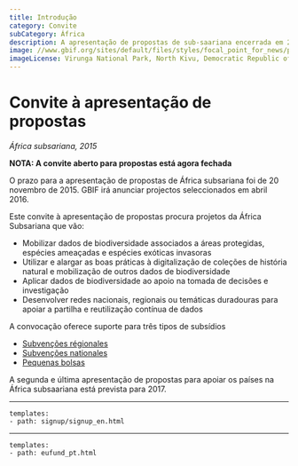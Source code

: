 ```yaml
---
title: Introdução
category: Convite
subCategory: África
description: A apresentação de propostas de sub-saariana encerrada em 20 de novembro de 2015. GBIF irá anunciar seleções do projeto em abril de 2016.
image: //www.gbif.org/sites/default/files/styles/focal_point_for_news/public/gbif_scaled_contents/news/2015-November/82567/Virunga_National_Park_DRC.jpg
imageLicense: Virunga National Park, North Kivu, Democratic Republic of Congo. Photo by Joseph King. CC BY-NC-ND 2.0.
---
```

# Convite à apresentação de propostas

_África subsariana, 2015_

**NOTA: A convite aberto para propostas está agora fechada** 

O prazo para a apresentação de propostas de África subsariana foi de 20 novembro de 2015. GBIF irá anunciar projectos seleccionados em abril 2016.

Este convite à apresentação de propostas procura projetos da África Subsariana que vão:

+ Mobilizar dados de biodiversidade associados a áreas protegidas, espécies ameaçadas e espécies exóticas invasoras
+ Utilizar e alargar as boas práticas à digitalização de coleções de história natural e mobilização de outros dados de biodiversidade
+ Aplicar dados de biodiversidade ao apoio na tomada de decisões e investigação
+ Desenvolver redes nacionais, regionais ou temáticas duradouras para apoiar a partilha e reutilização contínua de dados

A convocação oferece suporte para três tipos de subsídios

+ [Subvenções régionales](regional-grants)
+ [Subvenções nationales](national-grants)
+ [Pequenas bolsas](small-grants)

A segunda e última apresentação de propostas para apoiar os países na África subsaariana está prevista para 2017.

-----------------

```styledYaml
templates:
- path: signup/signup_en.html
```

------

```styledYaml
templates:
- path: eufund_pt.html
```